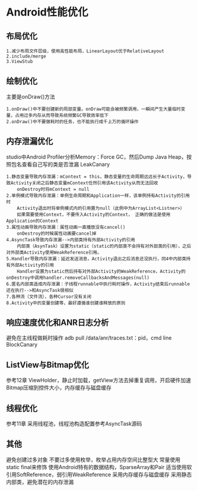 # Android性能优化

## 布局优化

    1.减少布局文件层级，使用高性能布局，LinearLayout优于RelativeLayout
    2.include/merge
    3.ViewStub
    
## 绘制优化
    
  主要是onDraw()方法
    
    1.onDraw()中不要创建新的局部变量。onDraw可能会被频繁调用，一瞬间产生大量临时变量，占用过多内存从而导致系统频繁GC导致效率低下
    2.onDraw()中不要做耗时的任务，也不能执行成千上万的循环操作
    
## 内存泄漏优化

  studio中Android Profiler分析Memory：Force GC，然后Dump Java Heap，按照包名查看自己写的类是否泄漏 
  LeakCanary

    1.静态变量导致内存泄漏：mContext = this，静态变量的生命周期远远长于Activity，导致Activity关闭之后静态变量mContext任然引用该Activity从而无法回收
        onDestroy时将mContext = null
    2.单例模式导致内存泄漏：单例生命周期和Application一样，该单例持有Activity的引用时
        Activity退出时将单例模式内的引用置为null（此例中为ArrayList<Listner>）
        如果需要使用Context，不要传入Activity的Context， 正确的做法是使用Application的Context
    3.属性动画导致内存泄漏：属性动画一直播放没有cancel()
        onDestroy的时候属性动画要cancel掉
    4.AsyncTask导致内存泄漏-->内部类持有外部Activity的引用
        内部类（AsynTask）设置为static（static的内部类不会持有对外部类的引用），之后对外部类Activity使用WeakReference引用。
    5.Handler导致内存泄漏：延迟发送消息，Activity退出之后消息还没执行，同4中内部类持有外部Activity的引用
        Handler设置为static然后持有对外部Activity的WeakReference，Activity的onDestroy中调用handler.removeCallbacksAndMessages(null)
    6.匿名内部类造成内存泄漏：子线程runnable中执行耗时操作，Activity结束后runnable还在执行-->和AsyncTask很相似
    7.各种流（文件流），各种Cursor没有关闭
    8.Activity中的变量创建等，最好遵循谁创建谁释放的原则

## 响应速度优化和ANR日志分析

  避免在主线程做耗时操作
  adb pull /data/anr/traces.txt：pid，cmd line
  BlockCanary

## ListView与Bitmap优化

  参考12章
  ViewHolder，静止时加载，getView方法去掉重复调用，开启硬件加速
  Bitmap压缩到控件大小，内存缓存与磁盘缓存
  
## 线程优化

  参考11章
  采用线程池，线程池构造配置参考AsyncTask源码

## 其他

  避免创建过多对象
  不要过多使用枚举，枚举占用内存空间比整型大
  常量使用static final来修饰
  使用Android特有的数据结构，SparseArray和Pair
  适当使用软引用SoftReference，弱引用WeakReference
  采用内存缓存与磁盘缓存
  采用静态内部类，避免潜在的内存泄漏
